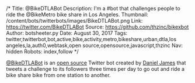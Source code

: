 /*
Title: @BikeDTLABot
Description: I'm a #bot that challenges people to ride the @BikeMetro bike share in Los Angeles.
Thumbnail: /content/bots/twitterbots/images/BikeDTLABot.png
Link: https://twitter.com/BikeDTLABot
Source: https://github.com/thzinc/bikexbot
Author: botsheeter.py
Date: August 30, 2017
Tags: twitter,twitterbot,bot,active,bike,activity,metro,bikeshare,urban,dtla,los angeles,la,auth0,webtask,open source,opensource,javascript,thzinc
Nav: hidden
Robots: index,follow
*/

[@BikeDTLABot](https://twitter.com/BikeDTLABot) is an [open source](https://github.com/thzinc/bikexbot) Twitter bot created by [Daniel James](https://twitter.com/thzinc) that tweets a challenge to its followers three times per day to go out and ride a bike share bike from one station to another.
